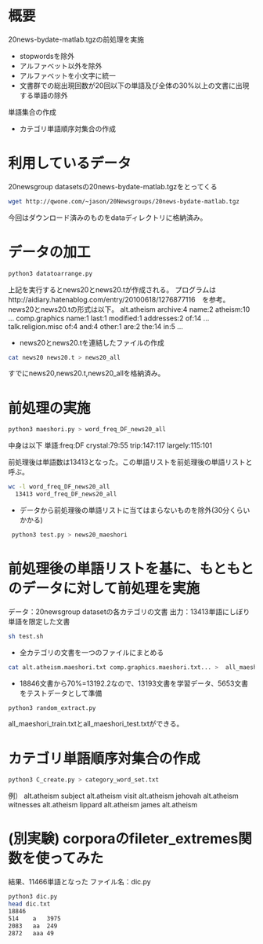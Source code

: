 # 概要
20news-bydate-matlab.tgzの前処理を実施
* stopwordsを除外
* アルファベット以外を除外
* アルファベットを小文字に統一
* 文書群での総出現回数が20回以下の単語及び全体の30%以上の文書に出現する単語の除外

単語集合の作成
* カテゴリ単語順序対集合の作成

# 利用しているデータ
20newsgroup datasetsの20news-bydate-matlab.tgzをとってくる

```bash
wget http://qwone.com/~jason/20Newsgroups/20news-bydate-matlab.tgz
```
今回はダウンロード済みのものをdataディレクトリに格納済み。

# データの加工
```bash
python3 datatoarrange.py
```
上記を実行するとnews20とnews20.tが作成される。
プログラムはhttp://aidiary.hatenablog.com/entry/20100618/1276877116　を参考。
news20とnews20.tの形式は以下。
alt.atheism archive:4 name:2 atheism:10 ...
comp.graphics name:1 last:1 modified:1 addresses:2 of:14 ...
talk.religion.misc of:4 and:4 other:1 are:2 the:14 in:5 ...

* news20とnews20.tを連結したファイルの作成
```bash
cat news20 news20.t > news20_all
```
すでにnews20,news20.t,news20_allを格納済み。

# 前処理の実施
```bash
python3 maeshori.py > word_freq_DF_news20_all
```
中身は以下
単語:freq:DF
crystal:79:55
trip:147:117
largely:115:101

前処理後は単語数は13413となった。この単語リストを前処理後の単語リストと呼ぶ。
```bash
wc -l word_freq_DF_news20_all 
  13413 word_freq_DF_news20_all
```

 * データから前処理後の単語リストに当てはまらないものを除外(30分くらいかかる)
 ```bash
  python3 test.py > news20_maeshori
```

# 前処理後の単語リストを基に、もともとのデータに対して前処理を実施
データ：20newsgroup datasetの各カテゴリの文書
出力：13413単語にしぼり単語を限定した文書
 ```bash
sh test.sh
```

* 全カテゴリの文書を一つのファイルにまとめる
 ```bash
cat alt.atheism.maeshori.txt comp.graphics.maeshori.txt... >  all_maeshori.txt 
 ```
 
* 18846文書から70%=13192.2なので、13193文書を学習データ、5653文書をテストデータとして準備
 ```bash
python3 random_extract.py
 ```
 all_maeshori_train.txtとall_maeshori_test.txtができる。
 
# カテゴリ単語順序対集合の作成
```bash
python3 C_create.py > category_word_set.txt
 ```
例） alt.atheism subject alt.atheism visit alt.atheism jehovah alt.atheism witnesses alt.atheism lippard alt.atheism james alt.atheism
 
# (別実験) corporaのfileter_extremes関数を使ってみた
 結果、11466単語となった ファイル名：dic.py
 ```bash
 python3 dic.py
 head dic.txt 
 18846
 514	a	3975
 2083	aa	249
 2872	aaa	49
 ```
